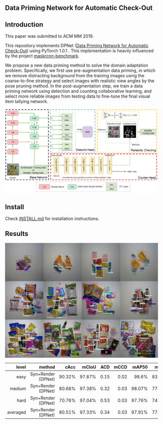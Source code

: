 Data Priming Network for Automatic Check-Out
-----------------

Introduction
-----------------
This paper was submitted to ACM MM 2019.

This repository implements DPNet ([Data Priming Network for Automatic Check-Out](/)) using PyTorch 1.0.1 . This implementation is heavily influenced by the project [maskrcnn-benchmark](https://github.com/facebookresearch/maskrcnn-benchmark).

We propose a new data priming method
to solve the domain adaptation problem. Specifically, we first use
pre-augmentation data priming, in which we remove distracting
background from the training images using the coarse-to-fine strategy and select images with realistic view angles by the pose pruning
method. In the post-augmentation step, we train a data priming
network using detection and counting collaborative learning, and
select more reliable images from testing data to fine-tune the final
visual item tallying network.

![DPNet](demo/DPNet.png)


Install
-----------------
Check [INSTALL.md](INSTALL.md) for installation instructions.


Results
-----------------

![DPNet](demo/results.png)

|    level |      method        |   cAcc |  mCIoU |  ACD | mCCD |  mAP50 |   mmAP |
|     ---: |               ---: |   ---: |   ---: | ---: | ---: |   ---: |   ---: |
|     easy | Syn+Render (DPNet) | 90.32% | 97.87% | 0.15 | 0.02 |  98.6% | 83.07% |
|   medium | Syn+Render (DPNet) | 80.68% | 97.38% | 0.32 | 0.03 | 98.07% | 77.25% |
|     hard | Syn+Render (DPNet) | 70.76% | 97.04% | 0.53 | 0.03 | 97.76% | 74.95% |
| averaged | Syn+Render (DPNet) | 80.51% | 97.33% | 0.34 | 0.03 | 97.91% | 77.04% |